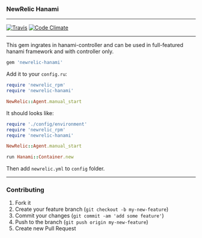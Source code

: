 ### NewRelic Hanami

---

[![Travis](https://img.shields.io/travis/artemeff/newrelic-hanami.svg)]() [![Code Climate](https://codeclimate.com/github/artemeff/newrelic-hanami/badges/gpa.svg)](https://codeclimate.com/github/artemeff/newrelic-hanami)

---

This gem ingrates in hanami-controller and can be used in full-featured hanami framework and with controller only.

```ruby
gem 'newrelic-hanami'
```

Add it to your `config.ru`:

```ruby
require 'newrelic_rpm'
require 'newrelic-hanami'

NewRelic::Agent.manual_start
```

It should looks like:

```ruby
require './config/environment'
require 'newrelic_rpm'
require 'newrelic-hanami'

NewRelic::Agent.manual_start

run Hanami::Container.new

```

Then add `newrelic.yml` to `config` folder.

---

### Contributing

1. Fork it
2. Create your feature branch (`git checkout -b my-new-feature`)
3. Commit your changes (`git commit -am 'add some feature'`)
4. Push to the branch (`git push origin my-new-feature`)
5. Create new Pull Request
